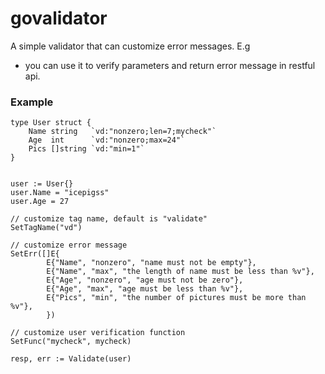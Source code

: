 # govalidator
A simple validator that can customize error messages.
E.g
* you can use it to verify parameters and return error message in restful api.
### Example
```Golang
type User struct {
	Name string   `vd:"nonzero;len=7;mycheck"`
	Age  int      `vd:"nonzero;max=24"`
	Pics []string `vd:"min=1"`
}


user := User{}
user.Name = "icepigss"
user.Age = 27

// customize tag name, default is "validate"
SetTagName("vd")

// customize error message
SetErr([]E{
        E{"Name", "nonzero", "name must not be empty"},
        E{"Name", "max", "the length of name must be less than %v"},
        E{"Age", "nonzero", "age must not be zero"},
        E{"Age", "max", "age must be less than %v"},
        E{"Pics", "min", "the number of pictures must be more than %v"},
        })

// customize user verification function
SetFunc("mycheck", mycheck)

resp, err := Validate(user)
```
